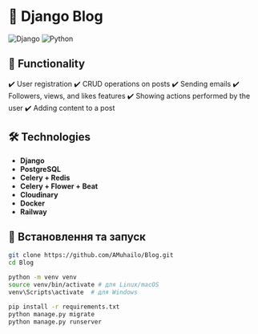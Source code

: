 # 📝 Django Blog
![Django](https://img.shields.io/badge/Django-4.2-blue?style=for-the-badge) 
![Python](https://img.shields.io/badge/Python-3.10-yellow?style=for-the-badge)

## 🚀 Functionality
✔️ User registration
✔️ CRUD operations on posts
✔️ Sending emails
✔️ Followers, views, and likes  features
✔️ Showing actions performed by the user
✔️ Adding content to a post

## 🛠️ Technologies
- **Django**
- **PostgreSQL**
- **Celery + Redis**
- **Celery + Flower + Beat**
- **Cloudinary**
- **Docker**
- **Railway**

## 📌 Встановлення та запуск
```bash
git clone https://github.com/AMuhailo/Blog.git
cd Blog

python -m venv venv
source venv/bin/activate # для Linux/macOS
venv\Scripts\activate  # для Windows

pip install -r requirements.txt 
python manage.py migrate
python manage.py runserver